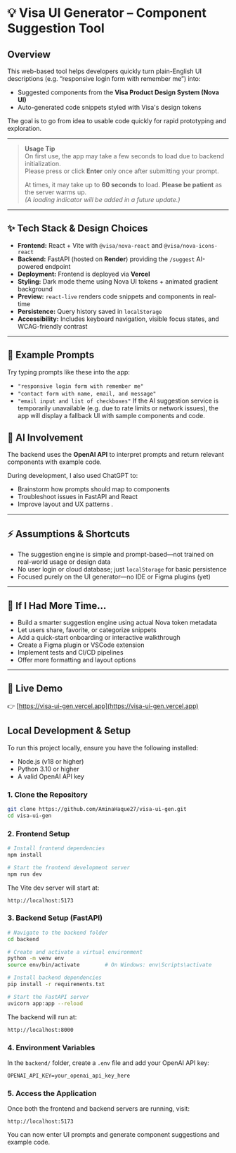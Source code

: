 # 💡 Visa UI Generator – Component Suggestion Tool

## Overview

This web-based tool helps developers quickly turn plain-English UI descriptions (e.g. “responsive login form with remember me”) into:

- Suggested components from the **Visa Product Design System (Nova UI)**
- Auto-generated code snippets styled with Visa's design tokens

The goal is to go from idea to usable code quickly for rapid prototyping and exploration.

---

> **Usage Tip**  
> On first use, the app may take a few seconds to load due to backend initialization.  
> Please press or click **Enter** only once after submitting your prompt.  
>  
> At times, it may take up to **60 seconds** to load. **Please be patient** as the server warms up.  
> _(A loading indicator will be added in a future update.)_

---

## ✨ Tech Stack & Design Choices

- **Frontend:** React + Vite with `@visa/nova-react` and `@visa/nova-icons-react`
- **Backend:** FastAPI (hosted on **Render**) providing the `/suggest` AI-powered endpoint
- **Deployment:** Frontend is deployed via **Vercel**
- **Styling:** Dark mode theme using Nova UI tokens + animated gradient background
- **Preview:** `react-live` renders code snippets and components in real-time
- **Persistence:** Query history saved in `localStorage`
- **Accessibility:** Includes keyboard navigation, visible focus states, and WCAG-friendly contrast

---
## 💬 Example Prompts

Try typing prompts like these into the app:
- `"responsive login form with remember me"`
- `"contact form with name, email, and message"`
- `"email input and list of checkboxes"`
If the AI suggestion service is temporarily unavailable (e.g. due to rate limits or network issues), the app will display a fallback UI with sample components and code. 




## 🧠 AI Involvement

The backend uses the **OpenAI API** to interpret prompts and return relevant components with example code.

During development, I also used ChatGPT to:
- Brainstorm how prompts should map to components
- Troubleshoot issues in FastAPI and React
- Improve layout and UX patterns
.

---

## ⚡ Assumptions & Shortcuts

- The suggestion engine is simple and prompt-based—not trained on real-world usage or design data
- No user login or cloud database; just `localStorage` for basic persistence
- Focused purely on the UI generator—no IDE or Figma plugins (yet)

---

## 🚀 If I Had More Time...

- Build a smarter suggestion engine using actual Nova token metadata
- Let users share, favorite, or categorize snippets
- Add a quick-start onboarding or interactive walkthrough
- Create a Figma plugin or VSCode extension
- Implement tests and CI/CD pipelines
- Offer more formatting and layout options

---

## 🔗 Live Demo

👉 [https://visa-ui-gen.vercel.app](https://visa-ui-gen.vercel.app)

## Local Development & Setup

To run this project locally, ensure you have the following installed:

- Node.js (v18 or higher)  
- Python 3.10 or higher  
- A valid OpenAI API key

### 1. Clone the Repository

```bash
git clone https://github.com/AminaHaque27/visa-ui-gen.git
cd visa-ui-gen
```

### 2. Frontend Setup

```bash
# Install frontend dependencies
npm install

# Start the frontend development server
npm run dev
```

The Vite dev server will start at:

```
http://localhost:5173
```

### 3. Backend Setup (FastAPI)

```bash
# Navigate to the backend folder
cd backend

# Create and activate a virtual environment
python -m venv env
source env/bin/activate        # On Windows: env\Scripts\activate

# Install backend dependencies
pip install -r requirements.txt

# Start the FastAPI server
uvicorn app:app --reload
```

The backend will run at:

```
http://localhost:8000
```

### 4. Environment Variables

In the `backend/` folder, create a `.env` file and add your OpenAI API key:

```
OPENAI_API_KEY=your_openai_api_key_here
```

### 5. Access the Application

Once both the frontend and backend servers are running, visit:

```
http://localhost:5173
```

You can now enter UI prompts and generate component suggestions and example code.
